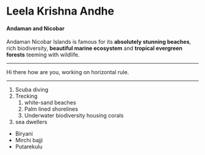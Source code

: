 # Leela Krishna Andhe
#### Andaman and Nicobar
Andaman Nicobar Islands is famous for its **absolutely stunning beaches**, rich biodiversity, **beautiful marine ecosystem** and **tropical evergreen forests** teeming with wildlife.
***
Hi there how are you, working on horizontal rule.
***
1. Scuba diving
2. Trecking
    1. white-sand beaches
    2. Palm lined shorelines
    3. Underwater biodiversity housing corals
3. sea dwellers

* Biryani
* Mirchi bajji
* Putarekulu